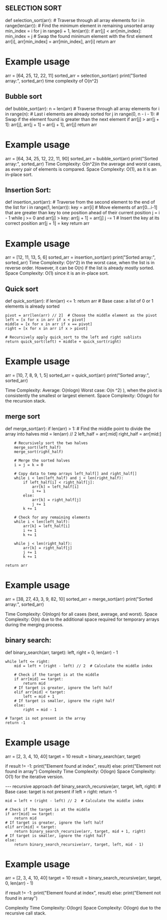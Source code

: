 ## SELECTION SORT
def selection_sort(arr):
    # Traverse through all array elements
    for i in range(len(arr)):
        # Find the minimum element in remaining unsorted array
        min_index = i
        for j in range(i + 1, len(arr)):
            if arr[j] < arr[min_index]:
                min_index = j
        # Swap the found minimum element with the first element
        arr[i], arr[min_index] = arr[min_index], arr[i]
    return arr

# Example usage
arr = [64, 25, 12, 22, 11]
sorted_arr = selection_sort(arr)
print("Sorted array:", sorted_arr)
time complexity of O(n^2)


## Bubble sort
def bubble_sort(arr):
    n = len(arr)
    # Traverse through all array elements
    for i in range(n):
        # Last i elements are already sorted
        for j in range(0, n - i - 1):
            # Swap if the element found is greater than the next element
            if arr[j] > arr[j + 1]:
                arr[j], arr[j + 1] = arr[j + 1], arr[j]
    return arr

# Example usage
arr = [64, 34, 25, 12, 22, 11, 90]
sorted_arr = bubble_sort(arr)
print("Sorted array:", sorted_arr)
Time Complexity: O(n^2)in the average and worst cases, as every pair of elements is compared.
Space Complexity: O(1), as it is an in-place sort.

## Insertion Sort:
def insertion_sort(arr):
    # Traverse from the second element to the end of the list
    for i in range(1, len(arr)):
        key = arr[i]
        # Move elements of arr[0...i-1] that are greater than key to one position ahead of their current position
        j = i - 1
        while j >= 0 and arr[j] > key:
            arr[j + 1] = arr[j]
            j -= 1
        # Insert the key at its correct position
        arr[j + 1] = key
    return arr

# Example usage
arr = [12, 11, 13, 5, 6]
sorted_arr = insertion_sort(arr)
print("Sorted array:", sorted_arr)
Time Complexity: O(n^2)
in the worst case, when the list is in reverse order. However, it can be 
O(n) if the list is already mostly sorted.
Space Complexity: 
O(1) since it is an in-place sort.

## Quick sort

def quick_sort(arr):
    if len(arr) <= 1:
        return arr  # Base case: a list of 0 or 1 elements is already sorted

    pivot = arr[len(arr) // 2]  # Choose the middle element as the pivot
    left = [x for x in arr if x < pivot]
    middle = [x for x in arr if x == pivot]
    right = [x for x in arr if x > pivot]

    # Recursively apply quick_sort to the left and right sublists
    return quick_sort(left) + middle + quick_sort(right)

# Example usage
arr = [10, 7, 8, 9, 1, 5]
sorted_arr = quick_sort(arr)
print("Sorted array:", sorted_arr)

Time Complexity:
Average: 
O(nlogn)
Worst case: 
O(n ^2)
 ), when the pivot is consistently the smallest or largest element.
Space Complexity: 
O(logn) for the recursion stack.

## merge sort
def merge_sort(arr):
    if len(arr) > 1:
        # Find the middle point to divide the array into halves
        mid = len(arr) // 2
        left_half = arr[:mid]
        right_half = arr[mid:]

        # Recursively sort the two halves
        merge_sort(left_half)
        merge_sort(right_half)

        # Merge the sorted halves
        i = j = k = 0

        # Copy data to temp arrays left_half[] and right_half[]
        while i < len(left_half) and j < len(right_half):
            if left_half[i] < right_half[j]:
                arr[k] = left_half[i]
                i += 1
            else:
                arr[k] = right_half[j]
                j += 1
            k += 1

        # Check for any remaining elements
        while i < len(left_half):
            arr[k] = left_half[i]
            i += 1
            k += 1

        while j < len(right_half):
            arr[k] = right_half[j]
            j += 1
            k += 1

    return arr

# Example usage
arr = [38, 27, 43, 3, 9, 82, 10]
sorted_arr = merge_sort(arr)
print("Sorted array:", sorted_arr)

Time Complexity: 
O(nlogn) for all cases (best, average, and worst).
Space Complexity: 
O(n) due to the additional space required for temporary arrays during the merging process.

## binary search:

def binary_search(arr, target):
    left, right = 0, len(arr) - 1

    while left <= right:
        mid = left + (right - left) // 2  # Calculate the middle index

        # Check if the target is at the middle
        if arr[mid] == target:
            return mid
        # If target is greater, ignore the left half
        elif arr[mid] < target:
            left = mid + 1
        # If target is smaller, ignore the right half
        else:
            right = mid - 1

    # Target is not present in the array
    return -1

# Example usage
arr = [2, 3, 4, 10, 40]
target = 10
result = binary_search(arr, target)

if result != -1:
    print("Element found at index", result)
else:
    print("Element not found in array")
Complexity
Time Complexity: 
O(logn)
Space Complexity: 
O(1) for the iterative version.

---       recursive approach
def binary_search_recursive(arr, target, left, right):
    # Base case: target is not present
    if left > right:
        return -1

    mid = left + (right - left) // 2  # Calculate the middle index

    # Check if the target is at the middle
    if arr[mid] == target:
        return mid
    # If target is greater, ignore the left half
    elif arr[mid] < target:
        return binary_search_recursive(arr, target, mid + 1, right)
    # If target is smaller, ignore the right half
    else:
        return binary_search_recursive(arr, target, left, mid - 1)

# Example usage
arr = [2, 3, 4, 10, 40]
target = 10
result = binary_search_recursive(arr, target, 0, len(arr) - 1)

if result != -1:
    print("Element found at index", result)
else:
    print("Element not found in array")

Complexity
Time Complexity: 
O(logn)
Space Complexity: 
O(logn) due to the recursive call stack.


